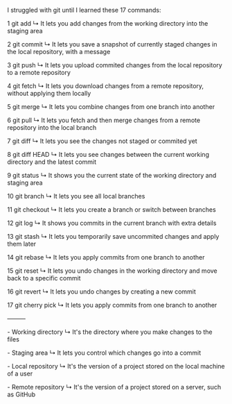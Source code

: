 I struggled with git until I learned these 17 commands:

1 git add ↳ It lets you add changes from the working directory into the staging area

2 git commit ↳ It lets you save a snapshot of currently staged changes in the local repository, with a message

3 git push ↳ It lets you upload commited changes from the local repository to a remote repository

4 git fetch ↳ It lets you download changes from a remote repository, without applying them locally

5 git merge ↳ It lets you combine changes from one branch into another

6 git pull ↳ It lets you fetch and then merge changes from a remote repository into the local branch

7 git diff ↳ It lets you see the changes not staged or commited yet

8 git diff HEAD ↳ It lets you see changes between the current working directory and the latest commit

9 git status ↳ It shows you the current state of the working directory and staging area

10 git branch ↳ It lets you see all local branches

11 git checkout ↳ It lets you create a branch or switch between branches

12 git log ↳ It shows you commits in the current branch with extra details

13 git stash ↳ It lets you temporarily save uncommited changes and apply them later

14 git rebase ↳ It lets you apply commits from one branch to another

15 git reset ↳ It lets you undo changes in the working directory and move back to a specific commit

16 git revert ↳ It lets you undo changes by creating a new commit

17 git cherry pick ↳ It lets you apply commits from one branch to another

———

\- Working directory ↳ It's the directory where you make changes to the files

\- Staging area ↳ It lets you control which changes go into a commit

\- Local repository ↳ It's the version of a project stored on the local machine of a user

\- Remote repository ↳ It's the version of a project stored on a server, such as GitHub
